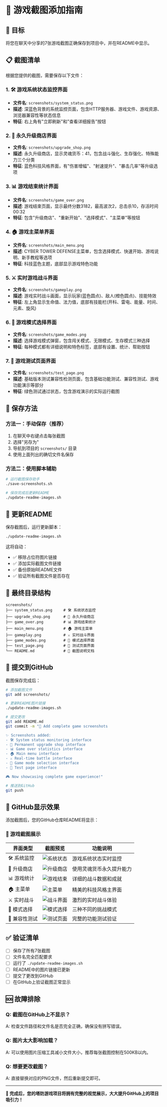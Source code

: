 # 📸 游戏截图添加指南

## 🎯 目标
将您在聊天中分享的7张游戏截图正确保存到项目中，并在README中显示。

## 📋 截图清单

根据您提供的截图，需要保存以下文件：

### 1. 🛠️ 游戏系统状态监控界面
- **文件名**: `screenshots/system_status.png`
- **描述**: 深蓝色背景的系统监控页面，包含HTTP服务器、游戏文件、游戏资源、浏览器兼容性等状态信息
- **特征**: 右上角有"立即刷新"和"查看详细报告"按钮

### 2. 💎 永久升级商店界面  
- **文件名**: `screenshots/upgrade_shop.png`
- **描述**: 永久升级商店，显示灵魂货币：41，包含战斗强化、生存强化、特殊能力三个分类
- **特征**: 蓝色科技风格界面，有"伤害增幅"、"射速提升"、"暴击几率"等升级选项

### 3. 📊 游戏结束统计界面
- **文件名**: `screenshots/game_over.png`
- **描述**: 游戏结束页面，显示最终分数3182，最高波次2，总击杀10，存活时间00:32
- **特征**: 包含"升级商店"、"重新开始"、"选择模式"、"主菜单"等按钮

### 4. 🏠 游戏主菜单界面
- **文件名**: `screenshots/main_menu.png`
- **描述**: CYBER TOWER DEFENSE主菜单，包含选择模式、快速开始、游戏说明、新手教程等选项
- **特征**: 科技蓝色主题，底部显示游戏特色功能

### 5. ⚔️ 实时游戏战斗界面
- **文件名**: `screenshots/gameplay.png`
- **描述**: 游戏实时战斗画面，显示玩家(蓝色圆点)、敌人(橙色圆点)、技能特效
- **特征**: 左上角显示生命值、法力值，底部有技能栏(开科、雷电、能量、时间、元素、旋风)

### 6. 🎯 游戏模式选择界面
- **文件名**: `screenshots/game_modes.png`
- **描述**: 选择游戏模式弹窗，包含闯关模式、无限模式、生存模式三种选择
- **特征**: 每种模式都有详细说明和特色标签，底部有设置、统计、帮助按钮

### 7. 🧪 游戏测试页面界面
- **文件名**: `screenshots/test_page.png`
- **描述**: 基础版本测试兼容性检测页面，包含基础功能测试、兼容性测试、游戏功能演示等部分
- **特征**: 绿色测试通过状态，包含游戏演示的实际运行截图

## 💾 保存方法

### 方法一：手动保存（推荐）
1. 在聊天中右键点击每张截图
2. 选择"另存为" 
3. 导航到项目的 `screenshots/` 目录
4. 使用上面列出的确切文件名保存

### 方法二：使用脚本辅助
```bash
# 运行截图保存助手
./save-screenshots.sh

# 保存完成后更新README
./update-readme-images.sh
```

## 🔗 更新README

保存截图后，运行更新脚本：
```bash
./update-readme-images.sh
```

这将自动：
- ✅ 移除占位符图片链接  
- ✅ 添加实际截图文件链接
- ✅ 备份原始README文件
- ✅ 验证所有截图文件是否存在

## 📂 最终目录结构

```
screenshots/
├── system_status.png     # 🛠️ 系统状态监控
├── upgrade_shop.png      # 💎 永久升级商店  
├── game_over.png         # 📊 游戏结束统计
├── main_menu.png         # 🏠 游戏主菜单
├── gameplay.png          # ⚔️ 实时战斗界面
├── game_modes.png        # 🎯 模式选择界面
├── test_page.png         # 🧪 测试页面界面
└── README.md             # 📝 截图说明文档
```

## 🚀 提交到GitHub

截图保存完成后：
```bash
# 添加截图文件
git add screenshots/

# 更新README图片链接
./update-readme-images.sh

# 提交更改
git add README.md
git commit -m "📸 Add complete game screenshots

✨ Screenshots added:
- 🛠️ System status monitoring interface
- 💎 Permanent upgrade shop interface  
- 📊 Game over statistics interface
- 🏠 Main menu interface
- ⚔️ Real-time battle interface
- 🎯 Game mode selection interface
- 🧪 Test page interface

🎮 Now showcasing complete game experience!"

# 推送到GitHub
git push
```

## 🎨 GitHub显示效果

添加截图后，您的GitHub仓库README将显示：

### 📸 游戏截图展示
| 界面类型 | 截图预览 | 功能说明 |
|---------|----------|----------|
| 🛠️ 系统监控 | ![系统状态](screenshots/system_status.png) | 游戏系统状态实时监控 |
| 💎 升级商店 | ![升级商店](screenshots/upgrade_shop.png) | 使用灵魂货币永久提升能力 |
| 📊 游戏统计 | ![游戏结束](screenshots/game_over.png) | 详细的战斗数据和成就 |
| 🏠 主菜单 | ![主菜单](screenshots/main_menu.png) | 精美的科技风格主界面 |
| ⚔️ 实时战斗 | ![战斗界面](screenshots/gameplay.png) | 激烈的实时战斗体验 |
| 🎯 模式选择 | ![模式选择](screenshots/game_modes.png) | 三种不同的挑战模式 |
| 🧪 兼容性测试 | ![测试页面](screenshots/test_page.png) | 完整的功能测试验证 |

## ✅ 验证清单

- [ ] 保存了所有7张截图
- [ ] 文件名完全匹配要求
- [ ] 运行了 `./update-readme-images.sh`
- [ ] README中的图片链接已更新
- [ ] 提交了更改到GitHub
- [ ] 在GitHub上验证截图正常显示

## 🆘 故障排除

### Q: 截图在GitHub上不显示？
A: 检查文件路径和文件名是否完全正确，确保没有拼写错误。

### Q: 图片太大影响加载？
A: 可以使用图片压缩工具减小文件大小，推荐每张截图控制在500KB以内。

### Q: 想要更改截图？
A: 直接替换对应的PNG文件，然后重新提交即可。

---

**🎉 完成后，您的塔防游戏项目将拥有完整的视觉展示，大大提升GitHub上的项目吸引力！**

